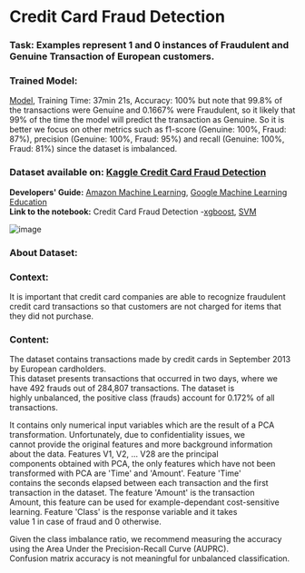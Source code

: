 # Credit Card Fraud Detection   

### **Task:** Examples represent 1 and 0 instances of Fraudulent and Genuine Transaction of European customers.
### **Trained Model:** 
[Model](), Training Time: 37min 21s,  Accuracy: 100% but note that 99.8% of the transactions were Genuine and 0.1667% were Fraudulent, so it likely that 99% of the time the model will predict the transaction as Genuine. So it is better we focus on other metrics such as f1-score (Genuine: 100%, Fraud: 87%), precision (Genuine: 100%, Fraud: 95%) and recall (Genuine: 100%, Fraud: 81%) since the dataset is imbalanced.
### **Dataset available on:** [Kaggle Credit Card Fraud Detection](https://www.kaggle.com/datasets/mlg-ulb/creditcardfraud)

**Developers' Guide:** [Amazon Machine Learning](https://docs.aws.amazon.com/pdfs/machine-learning/latest/dg/machinelearning-dg.pdf#cross-validation),  [Google Machine Learning Education](https://developers.google.com/machine-learning)                                            
**Link to the notebook:** Credit Card Fraud Detection -[xgboost](https://github.com/Kmohamedalie/Credit_Card_Fraud_Detection/blob/master/Notebook/Credit_Card_Fraud_Detection_XGBOOST_%26_GridSearchCV.ipynb), [SVM]()



![image](https://github.com/Kmohamedalie/Credit_Card_Fraud_Detection-SVM/assets/63104472/8219a470-ff04-4689-89d8-f73dcce764f5)

### About Dataset: <br>
### Context: <br>
It is important that credit card companies are able to recognize fraudulent credit card transactions so that customers are not charged for items that they did not purchase.

### Content: <br>
The dataset contains transactions made by credit cards in September 2013 by European cardholders.  <br>
This dataset presents transactions that occurred in two days, where we have 492 frauds out of 284,807 transactions. The dataset is <br> highly unbalanced, the positive class (frauds) account for 0.172% of all transactions.  <br>

It contains only numerical input variables which are the result of a PCA transformation. Unfortunately, due to confidentiality issues, we  <br> 
cannot provide the original features and more background information about the data. Features V1, V2, … V28 are the principal   <br>
components obtained with PCA, the only features which have not been transformed with PCA are 'Time' and 'Amount'. Feature 'Time'  <br>
contains the seconds elapsed between each transaction and the first transaction in the dataset. The feature 'Amount' is the transaction   <br>
Amount, this feature can be used for example-dependant cost-sensitive learning. Feature 'Class' is the response variable and it takes     <br> 
value 1 in case of fraud and 0 otherwise.  <br>

Given the class imbalance ratio, we recommend measuring the accuracy using the Area Under the Precision-Recall Curve (AUPRC).  <br>
Confusion matrix accuracy is not meaningful for unbalanced classification.  <br>
